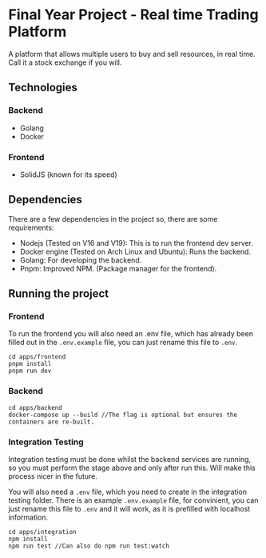 # Final Year Project - Real time Trading Platform

A platform that allows multiple users to buy and sell resources, in real time. Call it a stock exchange if you will.

## Technologies

### Backend
- Golang
- Docker

### Frontend
- SolidJS (known for its speed)

## Dependencies
There are a few dependencies in the project so, there are some requirements:
- Nodejs (Tested on V16 and V19): This is to run the frontend dev server.
- Docker engine (Tested on Arch Linux and Ubuntu): Runs the backend.
- Golang: For developing the backend.
- Pnpm: Improved NPM. (Package manager for the frontend).

## Running the project
### Frontend
To run the frontend you will also need an .env file, which has already been filled out in the `.env.example` file, you can just rename this file to `.env`.

```
cd apps/frontend
pnpm install
pnpm run dev
```

### Backend
```
cd apps/backend
docker-compose up --build //The flag is optional but ensures the containers are re-built.
```

### Integration Testing
Integration testing must be done whilst the backend services are running, so you must perform the stage above and only after run this. Will make this process nicer in the future.

You will also need a `.env` file, which you need to create in the integration testing folder. There is an example `.env.example` file, for convinient, you can just rename this file to `.env` and it will work, as it is prefilled with localhost information.
```
cd apps/integration
npm install
npm run test //Can also do npm run test:watch
```
